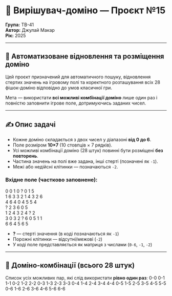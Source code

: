 # 🎲 Вирішувач-доміно — Проєкт №15  
**Група:** ТВ-41  
**Автор:** Джулай Макар  
**Рік:** 2025  

---

## 🦾 Автоматизоване відновлення та розміщення доміно

Цей проєкт призначений для автоматичного пошуку, відновлення стертих значень на ігровому полі та коректного розташування всіх 28 фішок-доміно відповідно до умов класичної гри.

Мета — використати **всі можливі комбінації доміно** лише один раз і повністю заповнити ігрове поле, дотримуючись заданих чисел.

---

## ✍️ Опис задачі

- Кожне доміно складається з двох чисел у діапазоні **від 0 до 6**.
- Поле розміром **10×7** (10 стовпців × 7 рядків).
- Усі можливі комбінації доміно (28 штук) повинні бути розміщені **без повторень**.
- Частина значень на полі вже задана, інші стерті (позначені як `-1`).
- Межі або недійсні клітинки — позначаються `-2`.

### Вхідне поле (частково заповнене):
  0 0 1 0 ? 0 1 5         
1 6 3 3 2 1 4 3 2 6       
4 6 4 0     4 5 5 4       
? 2 3         6 0 5       
1 2 4 3     2 4 ? 2                 
3 0 3 2 ? 6 0 5 1 1       
    6 6 4 5 6 5
    
- **?** — стерті значення (в коді позначаються як `-1`)
- Порожні клітинки — відсутні/межові (`-2`)
- У коді поле представляється як матриця з числами (`0-6`, `-1`, `-2`)

---

## 🎯 Доміно-комбінації (всього 28 штук)

Список усіх можливих пар, які слід використати **рівно один раз**:
0-0
0-1 1-1
0-2 1-2 2-2
0-3 1-3 2-3 3-3
0-4 1-4 2-4 3-4 4-4
0-5 1-5 2-5 3-5 4-5 5-5
0-6 1-6 2-6 3-6 4-6 5-6 6-6
